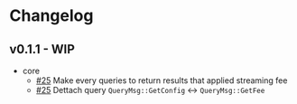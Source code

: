 # Changelog

## v0.1.1 - WIP

- core
  - [#25](https://github.com/many-things/ibcx-contracts/pull/25) Make every queries to return results that applied streaming fee
  - [#25](https://github.com/many-things/ibcx-contracts/pull/25) Dettach query `QueryMsg::GetConfig` <-> `QueryMsg::GetFee`
